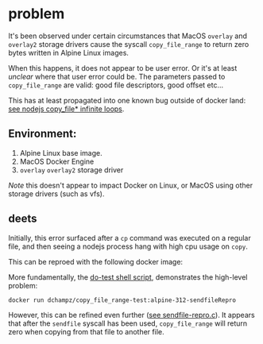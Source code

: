 # problem

It's been observed under certain circumstances that MacOS `overlay` and `overlay2` storage drivers cause the syscall `copy_file_range` to return zero bytes written in Alpine Linux images.

When this happens, it does not appear to be user error. Or it's at least _unclear_ where that user error could be. The parameters passed to `copy_file_range` are valid: good file descriptors, good offset etc...

This has at least propagated into one known bug outside of docker land: [see nodejs copy_file* infinite loops](https://github.com/nodejs/node/issues/40200).

## Environment:

1. Alpine Linux base image.
1. MacOS Docker Engine
1. `overlay` `overlay2` storage driver

*Note* this doesn't appear to impact Docker on Linux, or MacOS using other storage drivers (such as vfs).

## deets

Initially, this error surfaced after a `cp` command was executed on a regular file, and then seeing a nodejs process hang with high cpu usage on `copy`.

This can be reproed with the following docker image:

More fundamentally, the [do-test shell script](./do-test.sh), demonstrates the high-level problem: 

`docker run dchampz/copy_file_range-test:alpine-312-sendfileRepro`

However, this can be refined even further ([see sendfile-repro.c](./sendfile-repro.c)). It appears that after the `sendfile` syscall has been used, `copy_file_range` will return zero when copying from that file to another file.